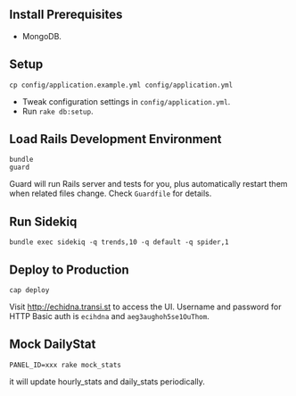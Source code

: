 Install Prerequisites
---------------------

* MongoDB.

Setup
-----

    cp config/application.example.yml config/application.yml

* Tweak configuration settings in `config/application.yml`.
* Run `rake db:setup`.

Load Rails Development Environment
----------------------------------

    bundle
    guard

Guard will run Rails server and tests for you, plus automatically restart them
when related files change. Check `Guardfile` for details.

Run Sidekiq
-----------

    bundle exec sidekiq -q trends,10 -q default -q spider,1

Deploy to Production
--------------------

    cap deploy

Visit http://echidna.transi.st to access the UI. Username and password for HTTP Basic auth is `ecihdna` and `aeg3aughoh5se1OuThom`.

Mock DailyStat
--------------

    PANEL_ID=xxx rake mock_stats

it will update hourly_stats and daily_stats periodically.
